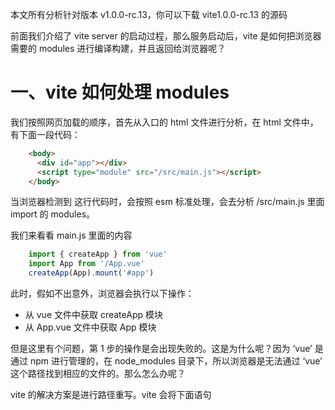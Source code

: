 本文所有分析针对版本 v1.0.0-rc.13，你可以下载 vite1.0.0-rc.13 的源码

前面我们介绍了 vite server 的启动过程，那么服务启动后，vite 是如何把浏览器需要的 modules 进行编译构建，并且返回给浏览器呢？

# 一、vite 如何处理 modules

我们按照网页加载的顺序，首先从入口的 html 文件进行分析，在 html 文件中，有下面一段代码：

```html
	<body>
	  <div id="app"></div>
	  <script type="module" src="/src/main.js"></script>
	</body>
```

当浏览器检测到 <script type="module" src="/src/main.js"></script> 这行代码时，会按照 esm 标准处理，会去分析 /src/main.js 里面 import 的 modules。

我们来看看 main.js 里面的内容

```js
	import { createApp } from 'vue'
	import App from '/App.vue'
	createApp(App).mount('#app')
```

此时，假如不出意外，浏览器会执行以下操作：

- 从 vue 文件中获取 createApp 模块
- 从 App.vue 文件中获取 App 模块


但是这里有个问题，第 1 步的操作是会出现失败的。这是为什么呢？因为 ‘vue’ 是通过 npm 进行管理的，在 node_modules 目录下，所以浏览器是无法通过 ‘vue’ 这个路径找到相应的文件的。那么怎么办呢？

vite 的解决方案是进行路径重写。vite 会将下面语句

```js

```
